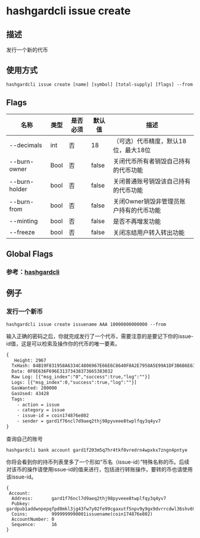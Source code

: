 # hashgardcli issue create

## 描述

发行一个新的代币

## 使用方式

```
hashgardcli issue create [name] [symbol] [total-supply] [flags] --from
```

## Flags

| 名称          | 类型 | 是否必须 | 默认值 | 描述                                    |
| ------------- | ---- | -------- | ------ | --------------------------------------- |
| --decimals    | int  | 否       | 18     | （可选）代币精度，默认18位，最大18位    |
| --burn-owner  | Bool | 否       | false  | 关闭代币所有者销毁自己持有的代币功能    |
| --burn-holder | bool | 否       | false  | 关闭普通账号销毁该自己持有的代币功能    |
| --burn-from   | bool | 否       | false  | 关闭Owner销毁非管理员账户持有的代币功能 |
| --minting     | bool | 否       | false  | 是否不再增发功能                        |
| --freeze      | bool | 否       | false  | 关闭冻结用户转入转出功能                |



## Global Flags

### 参考：[hashgardcli](../README.md)

## 例子

### 发行一个新币

```shell
hashgardcli issue create issuename AAA 10000000000000 --from
```

输入正确的密码之后，你就完成发行了一个代币，需要注意的是要记下你的issue-id值，这是可以检索及操作你的代币的唯一要素。

```txt
{
   Height: 2967
  TxHash: 84B19F831958A6334C4806967E66E6C8640F0A2E7958A5E99A1DF3B6B6E6378C
  Data: 0F0E636F696E31373438373665383032
  Raw Log: [{"msg_index":"0","success":true,"log":""}]
  Logs: [{"msg_index":0,"success":true,"log":""}]
  GasWanted: 200000
  GasUsed: 43428
  Tags: 
    - action = issue
    - category = issue
    - issue-id = coin174876e802
    - sender = gard1f76ncl7d9aeq2thj98pyveee8twplfqy3q4yv7
}
```

查询自己的账号

```shell
hashgardcli bank account gard1f203m5q7hr4tkf0vredrn4wpxkx7zngn4pntye
```

你将会看到你的持币列表里多了一个形如“币名（issue-id）”特殊名称的币。后续对该币的操作请使用issue-id的值来进行，包括进行转账操作，要转的币也请使用该issue-id。

```
{
 Account:
  Address:       gard1f76ncl7d9aeq2thj98pyveee8twplfqy3q4yv7
  Pubkey:        gardpub1addwnpepqfpd8mkl3jg43fw7y02fe99cgaxutf5npv9y9gx9dvrrcdwl36shv694apw
  Coins:         9999999990001issuename(coin174876e802)
  AccountNumber: 0
  Sequence:      16
}
```